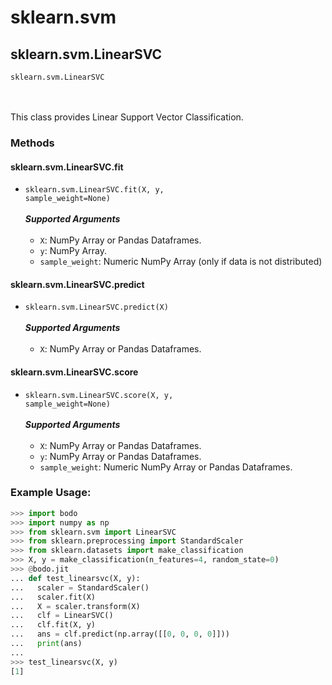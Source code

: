 # sklearn.svm

## sklearn.svm.LinearSVC

<code><apihead>sklearn.svm.<apiname>LinearSVC</apiname></apihead></code><br><br><br>

This class provides Linear Support Vector Classification.

### Methods

#### sklearn.svm.LinearSVC.fit


- <code><apihead>sklearn.svm.LinearSVC.<apiname>fit</apiname>(X, y, sample_weight=None)</apihead></code>
<br><br>
    ***Supported Arguments***
    <br>
    <br>
    -   `X`: NumPy Array or Pandas Dataframes.
    -   `y`: NumPy Array.
    -   `sample_weight`: Numeric NumPy Array (only if data is not
     distributed)

#### sklearn.svm.LinearSVC.predict


- <code><apihead>sklearn.svm.LinearSVC.<apiname>predict</apiname>(X)</apihead></code>
<br><br>
    ***Supported Arguments***
    <br>
    <br>    
    -   `X`: NumPy Array or Pandas Dataframes.

#### sklearn.svm.LinearSVC.score


- <code><apihead>sklearn.svm.LinearSVC.<apiname>score</apiname>(X, y, sample_weight=None)</apihead></code>
<br><br>
    ***Supported Arguments***
    <br>
    <br>    
    -   `X`: NumPy Array or Pandas Dataframes.
    -   `y`: NumPy Array or Pandas Dataframes.
    -   `sample_weight`: Numeric NumPy Array or Pandas Dataframes.

### Example Usage:

```py
>>> import bodo
>>> import numpy as np
>>> from sklearn.svm import LinearSVC
>>> from sklearn.preprocessing import StandardScaler
>>> from sklearn.datasets import make_classification
>>> X, y = make_classification(n_features=4, random_state=0)
>>> @bodo.jit
... def test_linearsvc(X, y):
...   scaler = StandardScaler()
...   scaler.fit(X)
...   X = scaler.transform(X)
...   clf = LinearSVC()
...   clf.fit(X, y)
...   ans = clf.predict(np.array([[0, 0, 0, 0]]))
...   print(ans)
...
>>> test_linearsvc(X, y)
[1]
```

